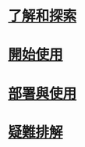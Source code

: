 # [了解和探索](/intune/understand-explore/introduction-to-microsoft-intune.md)
# [開始使用](/intune/get-started/what-to-know-before-you-start-microsoft-intune)
# [部署與使用](/intune/deploy-use/overview-of-device-and-app-lifecycles-in-microsoft-intune)
# [疑難排解](/intune/troubleshoot/general-troubleshooting-tips-for-microsoft-intune)


<!--HONumber=Jun16_HO3-->


